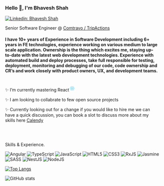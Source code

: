 
### Hello 👋, I'm Bhavesh Shah
[![Linkedin: Bhavesh Shah](https://img.shields.io/badge/-Bhavesh_Shah-blue?style=flat-square&logo=Linkedin&logoColor=white&link=https://www.linkedin.com/in/bhaveshshah88/)](https://www.linkedin.com/in/bhaveshshah88/)

<p>Senior Software Engineer @ <a href="https://tripactions.com/">Comtravo / TripActions</a></p>

#### I have 10+ years of Experience in Software Development including 6+ years in FE technologies, experience working on various medium to large scale application. Ownership is the thing which excites me, staying up-to-date with the latest web development technologies. Experience with automated build and deploy processes, take full responsible for testing, deployment, monitoring and debugging of our code, code ownership and CR’s and work closely with product owners, UX, and development teams.

#

✨ I’m currently mastering React<img height="20" alt="react" src="https://raw.githubusercontent.com/github/explore/80688e429a7d4ef2fca1e82350fe8e3517d3494d/topics/react/react.png">

✨ I am looking to collabrate to few open source projects

✨ Currently looking out for a change if you would like to hire me we can have a quick discussion, you can book a slot to discuss more about my skills here
<a href="https://calendly.com/anmol098/30min" target="_blank"> Calendy </a>

<br/><br/>

Skills & Experience.

![Angular](https://img.shields.io/badge/angular-%23DD0031.svg?style=for-the-badge&logo=angular&logoColor=white)
![TypeScript](https://img.shields.io/badge/typescript-%23007ACC.svg?style=for-the-badge&logo=typescript&logoColor=white)
![JavaScript](https://img.shields.io/badge/javascript-%23323330.svg?style=for-the-badge&logo=javascript&logoColor=%23F7DF1E)
![HTML5](https://img.shields.io/badge/html5-%23E34F26.svg?style=for-the-badge&logo=html5&logoColor=white)
![CSS3](https://img.shields.io/badge/css3-%231572B6.svg?style=for-the-badge&logo=css3&logoColor=white)
![RxJS](https://img.shields.io/badge/rxjs-%23B7178C.svg?style=for-the-badge&logo=reactivex&logoColor=white)
![Jasmine](https://img.shields.io/badge/jasmine-%238A4182.svg?style=for-the-badge&logo=jasmine&logoColor=white)
![SASS](https://img.shields.io/badge/SASS-hotpink.svg?style=for-the-badge&logo=SASS&logoColor=white)
![NestJS](https://img.shields.io/badge/nestjs-%23E0234E.svg?style=for-the-badge&logo=nestjs&logoColor=white)
![NodeJS](https://img.shields.io/badge/node.js-6DA55F?style=for-the-badge&logo=node.js&logoColor=white)



[![Top Langs](https://github-readme-stats.vercel.app/api/top-langs/?username=bhaveshshah)](https://github.com/bhaveshshah/github-readme-stats)

![GitHub stats](https://github-readme-stats.vercel.app/api?username=bhaveshshah&show_icons=true&count_private=true)


